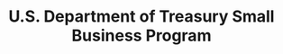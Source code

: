 ---
highlight: "false" 
title: "U.S. Department of Treasury Small Business Program "
description: "The following links are provided for reference and information. The Federal OSDBU Council does not endorse any non-government websites, companies, or applications—and cannot attest to the accuracy of the information provided by third-party websites or any other linked websites.U.S. "
url-link: "https://home.treasury.gov/policy-issues/small-business-programs/small-and-disadvantaged-business-utilization/small-business-resources"
type: "HTML"
gov-only: "false"
is-external: "true"
publication-date: "January 01, 2023"
reading-time: "5"
resource-type: "information-slick"
filter: "small-business"
audience: "industry-all-businesses"
branded-offerings: "small-business-support"
---